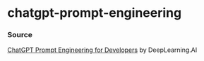 # chatgpt-prompt-engineering

### Source
[ChatGPT Prompt Engineering for Developers](https://learn.deeplearning.ai/chatgpt-prompt-eng/lesson/1/introduction) by DeepLearning.AI

